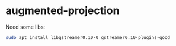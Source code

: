 # augmented-projection

Need some libs:
```Bash
sudo apt install libgstreamer0.10-0 gstreamer0.10-plugins-good
```
